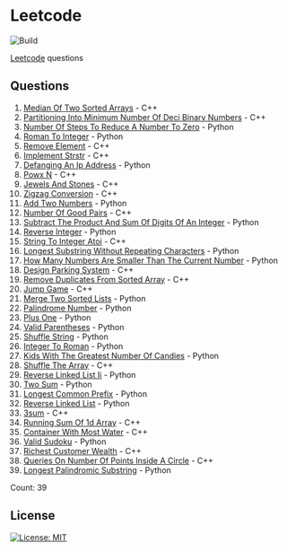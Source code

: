 # Leetcode

![Build](https://github.com/Zeyu-Li/leetcode/workflows/Generate%20MD/badge.svg)

[Leetcode](https://leetcode.com/) questions



## Questions 
 1. [Median Of Two Sorted Arrays](https://leetcode.com/problems/median-of-two-sorted-arrays) - C++ 
 2. [Partitioning Into Minimum Number Of Deci Binary Numbers](https://leetcode.com/problems/partitioning-into-minimum-number-of-deci-binary-numbers) - C++ 
 3. [Number Of Steps To Reduce A Number To Zero](https://leetcode.com/problems/number-of-steps-to-reduce-a-number-to-zero) - Python 
 4. [Roman To Integer](https://leetcode.com/problems/roman-to-integer) - Python 
 5. [Remove Element](https://leetcode.com/problems/remove-element) - C++ 
 6. [Implement Strstr](https://leetcode.com/problems/implement-strstr) - C++ 
 7. [Defanging An Ip Address](https://leetcode.com/problems/defanging-an-ip-address) - Python 
 8. [Powx N](https://leetcode.com/problems/powx-n) - C++ 
 9. [Jewels And Stones](https://leetcode.com/problems/jewels-and-stones) - C++ 
 10. [Zigzag Conversion](https://leetcode.com/problems/zigzag-conversion) - C++ 
 11. [Add Two Numbers](https://leetcode.com/problems/add-two-numbers) - Python 
 12. [Number Of Good Pairs](https://leetcode.com/problems/number-of-good-pairs) - C++ 
 13. [Subtract The Product And Sum Of Digits Of An Integer](https://leetcode.com/problems/subtract-the-product-and-sum-of-digits-of-an-integer) - Python 
 14. [Reverse Integer](https://leetcode.com/problems/reverse-integer) - Python 
 15. [String To Integer Atoi](https://leetcode.com/problems/string-to-integer-atoi) - C++ 
 16. [Longest Substring Without Repeating Characters](https://leetcode.com/problems/longest-substring-without-repeating-characters) - Python 
 17. [How Many Numbers Are Smaller Than The Current Number](https://leetcode.com/problems/how-many-numbers-are-smaller-than-the-current-number) - Python 
 18. [Design Parking System](https://leetcode.com/problems/design-parking-system) - C++ 
 19. [Remove Duplicates From Sorted Array](https://leetcode.com/problems/remove-duplicates-from-sorted-array) - C++ 
 20. [Jump Game](https://leetcode.com/problems/jump-game) - C++ 
 21. [Merge Two Sorted Lists](https://leetcode.com/problems/merge-two-sorted-lists) - Python 
 22. [Palindrome Number](https://leetcode.com/problems/palindrome-number) - Python 
 23. [Plus One](https://leetcode.com/problems/plus-one) - Python 
 24. [Valid Parentheses](https://leetcode.com/problems/valid-parentheses) - Python 
 25. [Shuffle String](https://leetcode.com/problems/shuffle-string) - Python 
 26. [Integer To Roman](https://leetcode.com/problems/integer-to-roman) - Python 
 27. [Kids With The Greatest Number Of Candies](https://leetcode.com/problems/kids-with-the-greatest-number-of-candies) - Python 
 28. [Shuffle The Array](https://leetcode.com/problems/shuffle-the-array) - C++ 
 29. [Reverse Linked List Ii](https://leetcode.com/problems/reverse-linked-list-ii) - Python 
 30. [Two Sum](https://leetcode.com/problems/two-sum) - Python 
 31. [Longest Common Prefix](https://leetcode.com/problems/longest-common-prefix) - Python 
 32. [Reverse Linked List](https://leetcode.com/problems/reverse-linked-list) - Python 
 33. [3sum](https://leetcode.com/problems/3sum) - C++ 
 34. [Running Sum Of 1d Array](https://leetcode.com/problems/running-sum-of-1d-array) - C++ 
 35. [Container With Most Water](https://leetcode.com/problems/container-with-most-water) - C++ 
 36. [Valid Sudoku](https://leetcode.com/problems/valid-sudoku) - Python 
 37. [Richest Customer Wealth](https://leetcode.com/problems/richest-customer-wealth) - C++ 
 38. [Queries On Number Of Points Inside A Circle](https://leetcode.com/problems/queries-on-number-of-points-inside-a-circle) - C++ 
 39. [Longest Palindromic Substring](https://leetcode.com/problems/longest-palindromic-substring) - Python 

Count: 39


## License

[![License: MIT](https://img.shields.io/badge/License-MIT-blue.svg)](https://opensource.org/licenses/MIT)